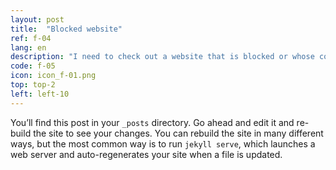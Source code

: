 ```yaml
---
layout: post
title:  "Blocked website"
ref: f-04
lang: en
description: "I need to check out a website that is blocked or whose content is not legal in my country. Is there a way to do this without drawing attention to myself?"
code: f-05
icon: icon_f-01.png
top: top-2
left: left-10
---
```

You’ll find this post in your `_posts` directory. Go ahead and edit it and re-build the site to see your changes. You can rebuild the site in many different ways, but the most common way is to run `jekyll serve`, which launches a web server and auto-regenerates your site when a file is updated.